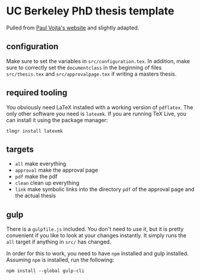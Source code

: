 # UC Berkeley PhD thesis template

Pulled from [Paul Vojta's website](https://math.berkeley.edu/~vojta/tex/ucbthesis-phd.html) and slightly adapted.

## configuration

Make sure to set the variables in `src/configuration.tex`.
In addition, make sure to correctly set the `documentclass` in the beginning of files `src/thesis.tex` and `src/approvalpage.tex` if writing a masters thesis.

## required tooling

You obviously need LaTeX installed with a working version of `pdflatex`.
The only other software you need is `latexmk`.
If you are running TeX Live, you can install it using the package manager:

```
tlmgr install latexmk
```

## targets

- `all` make everything
- `approval` make the approval page
- `pdf` make the pdf
- `clean` clean up everything
- `link` make symbolic links into the directory `pdf` of the approval page and the actual thesis

## gulp

There is a `gulpfile.js` included.
You don't need to use it, but it is pretty convenient if you like to look at your changes instantly.
It simply runs the `all` target if anything in `src/` has changed.

In order for this to work, you need to have `npm` installed and gulp installed.
Assuming `npm` is installed, run the following:

```
npm install --global gulp-cli
```
